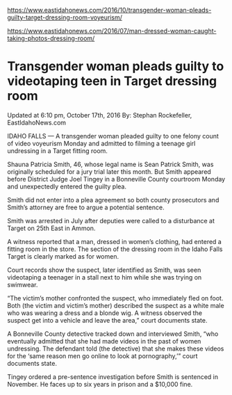 https://www.eastidahonews.com/2016/10/transgender-woman-pleads-guilty-target-dressing-room-voyeurism/

https://www.eastidahonews.com/2016/07/man-dressed-woman-caught-taking-photos-dressing-room/

# Transgender woman pleads guilty to videotaping teen in Target dressing room

Updated at 6:10 pm, October 17th, 2016
By: Stephan Rockefeller, EastIdahoNews.com

IDAHO FALLS — A transgender woman pleaded guilty to one felony count
of video voyeurism Monday and admitted to filming a teenage girl
undressing in a Target fitting room.

Shauna Patricia Smith, 46, whose legal name is Sean Patrick Smith, was
originally scheduled for a jury trial later this month. But Smith
appeared before District Judge Joel Tingey in a Bonneville County
courtroom Monday and unexpectedly entered the guilty plea.

Smith did not enter into a plea agreement so both county prosecutors
and Smith’s attorney are free to argue a potential sentence.

Smith was arrested in July after deputies were called to a disturbance
at Target on 25th East in Ammon.

A witness reported that a man, dressed in women’s clothing, had
entered a fitting room in the store. The section of the dressing room
in the Idaho Falls Target is clearly marked as for women.

Court records show the suspect, later identified as Smith, was seen
videotaping a teenager in a stall next to him while she was trying on
swimwear.

“The victim’s mother confronted the suspect, who immediately fled on
foot. Both (the victim and victim’s mother) described the suspect as a
white male who was wearing a dress and a blonde wig. A witness
observed the suspect get into a vehicle and leave the area,” court
documents state.

A Bonneville County detective tracked down and interviewed Smith, “who
eventually admitted that she had made videos in the past of women
undressing. The defendant told (the detective) that she makes these
videos for the ‘same reason men go online to look at pornography,’”
court documents state.

Tingey ordered a pre-sentence investigation before Smith is sentenced
in November. He faces up to six years in prison and a $10,000 fine.
